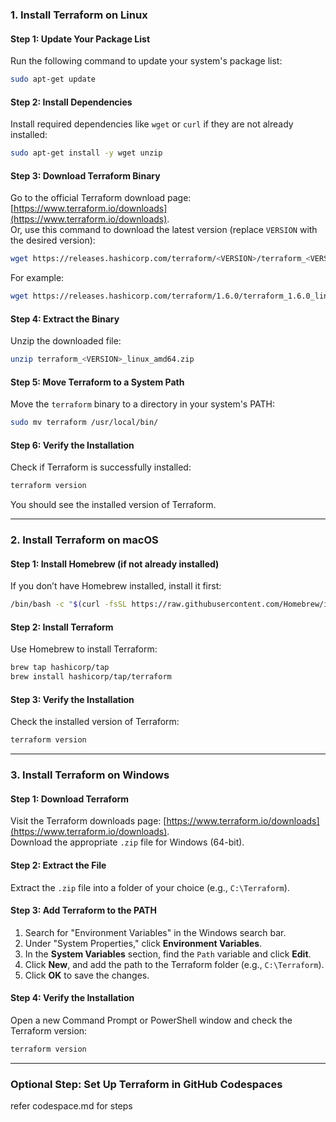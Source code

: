 ### **1. Install Terraform on Linux**

#### **Step 1: Update Your Package List**
Run the following command to update your system's package list:
```bash
sudo apt-get update
```

#### **Step 2: Install Dependencies**
Install required dependencies like `wget` or `curl` if they are not already installed:
```bash
sudo apt-get install -y wget unzip
```

#### **Step 3: Download Terraform Binary**
Go to the official Terraform download page: [https://www.terraform.io/downloads](https://www.terraform.io/downloads).  
Or, use this command to download the latest version (replace `VERSION` with the desired version):
```bash
wget https://releases.hashicorp.com/terraform/<VERSION>/terraform_<VERSION>_linux_amd64.zip
```
For example:
```bash
wget https://releases.hashicorp.com/terraform/1.6.0/terraform_1.6.0_linux_amd64.zip
```

#### **Step 4: Extract the Binary**
Unzip the downloaded file:
```bash
unzip terraform_<VERSION>_linux_amd64.zip
```

#### **Step 5: Move Terraform to a System Path**
Move the `terraform` binary to a directory in your system's PATH:
```bash
sudo mv terraform /usr/local/bin/
```

#### **Step 6: Verify the Installation**
Check if Terraform is successfully installed:
```bash
terraform version
```
You should see the installed version of Terraform.

---

### **2. Install Terraform on macOS**

#### **Step 1: Install Homebrew (if not already installed)**
If you don’t have Homebrew installed, install it first:
```bash
/bin/bash -c "$(curl -fsSL https://raw.githubusercontent.com/Homebrew/install/HEAD/install.sh)"
```

#### **Step 2: Install Terraform**
Use Homebrew to install Terraform:
```bash
brew tap hashicorp/tap
brew install hashicorp/tap/terraform
```

#### **Step 3: Verify the Installation**
Check the installed version of Terraform:
```bash
terraform version
```

---

### **3. Install Terraform on Windows**

#### **Step 1: Download Terraform**
Visit the Terraform downloads page: [https://www.terraform.io/downloads](https://www.terraform.io/downloads).  
Download the appropriate `.zip` file for Windows (64-bit).

#### **Step 2: Extract the File**
Extract the `.zip` file into a folder of your choice (e.g., `C:\Terraform`).

#### **Step 3: Add Terraform to the PATH**
1. Search for "Environment Variables" in the Windows search bar.
2. Under "System Properties," click **Environment Variables**.
3. In the **System Variables** section, find the `Path` variable and click **Edit**.
4. Click **New**, and add the path to the Terraform folder (e.g., `C:\Terraform`).
5. Click **OK** to save the changes.

#### **Step 4: Verify the Installation**
Open a new Command Prompt or PowerShell window and check the Terraform version:
```powershell
terraform version
```

---

### **Optional Step: Set Up Terraform in GitHub Codespaces** 

refer codespace.md for steps
